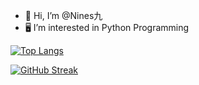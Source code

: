 - 🍊 Hi, I’m @Nines九
- 🖥️ I’m interested in Python Programming


[![Top Langs](https://github-readme-stats.vercel.app/api/top-langs/?username=nines-kyu&layout=donut-vertical&bg_color=000000&title_color=FF914D&text_color=FFFFFF)](https://github.com/anuraghazra/github-readme-stats)

[![GitHub Streak](https://streak-stats.demolab.com?user=Nines-kyu&theme=dark&hide_border=true)](https://git.io/streak-stats)
<!---
Nines-kyu/Nines-kyu is a ✨ special ✨ repository because its `README.md` (this file) appears on your GitHub profile.
You can click the Preview link to take a look at your changes.
--->

